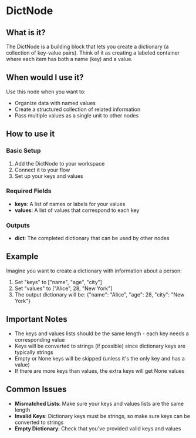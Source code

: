 # DictNode

## What is it?
The DictNode is a building block that lets you create a dictionary (a collection of key-value pairs). Think of it as creating a labeled container where each item has both a name (key) and a value.

## When would I use it?
Use this node when you want to:
- Organize data with named values
- Create a structured collection of related information
- Pass multiple values as a single unit to other nodes

## How to use it

### Basic Setup
1. Add the DictNode to your workspace
2. Connect it to your flow
3. Set up your keys and values

### Required Fields
- **keys**: A list of names or labels for your values
- **values**: A list of values that correspond to each key

### Outputs
- **dict**: The completed dictionary that can be used by other nodes

## Example
Imagine you want to create a dictionary with information about a person:

1. Set "keys" to ["name", "age", "city"]
2. Set "values" to ["Alice", 28, "New York"]
3. The output dictionary will be: {"name": "Alice", "age": 28, "city": "New York"}

## Important Notes
- The keys and values lists should be the same length - each key needs a corresponding value
- Keys will be converted to strings (if possible) since dictionary keys are typically strings
- Empty or None keys will be skipped (unless it's the only key and has a value)
- If there are more keys than values, the extra keys will get None values

## Common Issues
- **Mismatched Lists**: Make sure your keys and values lists are the same length
- **Invalid Keys**: Dictionary keys must be strings, so make sure keys can be converted to strings
- **Empty Dictionary**: Check that you've provided valid keys and values